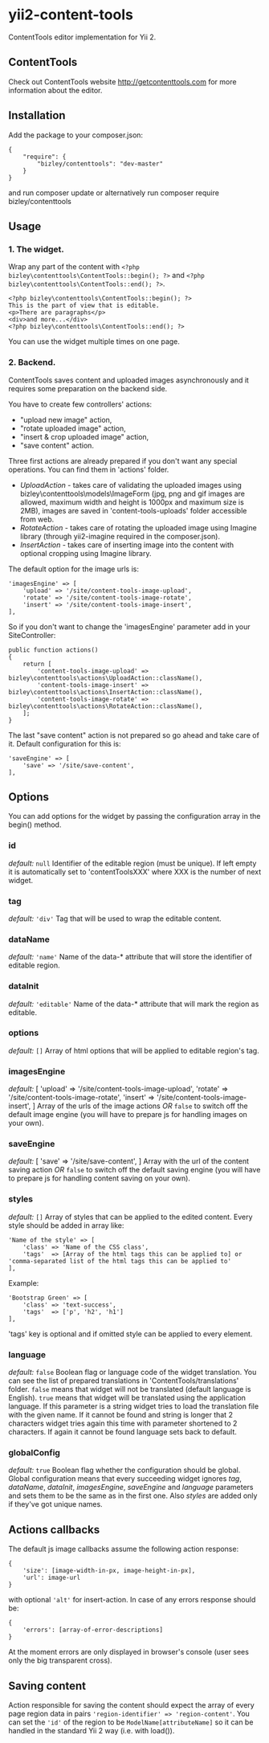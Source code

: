 # yii2-content-tools

ContentTools editor implementation for Yii 2.

## ContentTools

Check out ContentTools website http://getcontenttools.com for more information about the editor.

## Installation

Add the package to your composer.json:

    {
        "require": {
            "bizley/contenttools": "dev-master"
        }
    }

and run composer update or alternatively run composer require bizley/contenttools

## Usage

### 1. The widget.

Wrap any part of the content with ```<?php bizley\contenttools\ContentTools::begin(); ?>``` and ```<?php bizley\contenttools\ContentTools::end(); ?>```.

    <?php bizley\contenttools\ContentTools::begin(); ?>
    This is the part of view that is editable.
    <p>There are paragraphs</p>
    <div>and more...</div>
    <?php bizley\contenttools\ContentTools::end(); ?>

You can use the widget multiple times on one page.

### 2. Backend.

ContentTools saves content and uploaded images asynchronously and it requires some preparation on the backend side.

You have to create few controllers' actions:
 - "upload new image" action,
 - "rotate uploaded image" action,
 - "insert & crop uploaded image" action,
 - "save content" action.

Three first actions are already prepared if you don't want any special operations. You can find them in 'actions' folder.
- _UploadAction_ - takes care of validating the uploaded images using bizley\contenttools\models\ImageForm (jpg, png and gif images are allowed, 
maximum width and height is 1000px and maximum size is 2MB), images are saved in 'content-tools-uploads' folder accessible from web.
- _RotateAction_ - takes care of rotating the uploaded image using Imagine library (through yii2-imagine required in the composer.json).
- _InsertAction_ - takes care of inserting image into the content with optional cropping using Imagine library.

The default option for the image urls is:

    'imagesEngine' => [
        'upload' => '/site/content-tools-image-upload',
        'rotate' => '/site/content-tools-image-rotate',
        'insert' => '/site/content-tools-image-insert',
    ],

So if you don't want to change the 'imagesEngine' parameter add in your SiteController:

    public function actions()
    {
        return [
            'content-tools-image-upload' => bizley\contenttools\actions\UploadAction::className(),
            'content-tools-image-insert' => bizley\contenttools\actions\InsertAction::className(),
            'content-tools-image-rotate' => bizley\contenttools\actions\RotateAction::className(),
        ];
    }

The last "save content" action is not prepared so go ahead and take care of it. Default configuration for this is:

    'saveEngine' => [
        'save' => '/site/save-content',
    ],


## Options

You can add options for the widget by passing the configuration array in the begin() method.

### id

_default:_ ```null```
Identifier of the editable region (must be unique).
If left empty it is automatically set to 'contentToolsXXX' where XXX is the number of next widget.

### tag

_default:_ ```'div'```
Tag that will be used to wrap the editable content.

### dataName

_default:_ ```'name'```
Name of the data-* attribute that will store the identifier of editable region.

### dataInit

_default:_ ```'editable'```
Name of the data-* attribute that will mark the region as editable.

### options

_default:_ ```[]```
Array of html options that will be applied to editable region's tag.

### imagesEngine

_default:_ 
    [
        'upload' => '/site/content-tools-image-upload',
        'rotate' => '/site/content-tools-image-rotate',
        'insert' => '/site/content-tools-image-insert',
    ]
Array of the urls of the image actions *OR* ```false``` to switch off the default image engine (you will have to prepare js for handling images on your own).

### saveEngine

_default:_
    [
        'save' => '/site/save-content',
    ]
Array with the url of the content saving action *OR* ```false``` to switch off the default saving engine (you will have to prepare js for handling content saving on your own).

### styles

_default:_ ```[]```
Array of styles that can be applied to the edited content.
Every style should be added in array like:

    'Name of the style' => [
        'class' => 'Name of the CSS class',
        'tags'  => [Array of the html tags this can be applied to] or 'comma-separated list of the html tags this can be applied to'
    ],

Example:

    'Bootstrap Green' => [
        'class' => 'text-success',
        'tags'  => ['p', 'h2', 'h1']
    ],

'tags' key is optional and if omitted style can be applied to every element.

### language

_default:_ ```false```
Boolean flag or language code of the widget translation. You can see the list of prepared translations in 'ContentTools/translations' folder.
```false``` means that widget will not be translated (default language is English).
```true``` means that widget will be translated using the application language.
If this parameter is a string widget tries to load the translation file with the given name. 
If it cannot be found and string is longer that 2 characters widget tries again this time with parameter shortened to 2 characters.
If again it cannot be found language sets back to default.

### globalConfig

_default:_ ```true```
Boolean flag whether the configuration should be global.
Global configuration means that every succeeding widget ignores _tag_, _dataName_, _dataInit_, _imagesEngine_, _saveEngine_ and _language_ parameters 
and sets them to be the same as in the first one. Also _styles_ are added only if they've got unique names.


## Actions callbacks

The default js image callbacks assume the following action response:

    {
        'size': [image-width-in-px, image-height-in-px],
        'url': image-url
    }

with optional ```'alt'``` for insert-action. In case of any errors response should be:

    {
        'errors': [array-of-error-descriptions]
    }

At the moment errors are only displayed in browser's console (user sees only the big transparent cross).


## Saving content

Action responsible for saving the content should expect the array of every page region data in pairs ```'region-identifier' => 'region-content'```.
You can set the ```'id'``` of the region to be ```ModelName[attributeName]``` so it can be handled in the standard Yii 2 way (i.e. with load()).